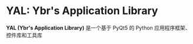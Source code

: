 # YAL: Ybr's Application Library

**YAL (Ybr's Application Library)** 是一个基于 PyQt5 的 Python 应用程序框架、控件库和工具库
